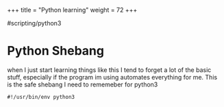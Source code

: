 +++
title = "Python learning"
weight = 72
+++


#scripting/python3

# Python Shebang

when I just start learning things like this I tend to forget a lot of the basic stuff, especially if the program im using automates everything for me. This is the safe shebang I need to rememeber for python3

`#!/usr/bin/env python3`

